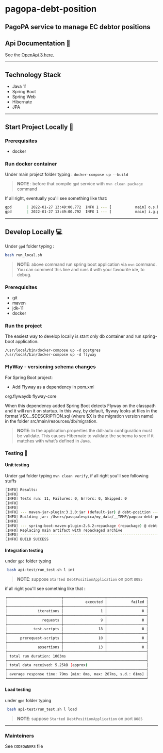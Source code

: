 # pagopa-debt-position
PagoPA service to manage EC debtor positions
---
## Api Documentation 📖

See the [OpenApi 3 here.](https://editor.swagger.io/?url=https://raw.githubusercontent.com/pagopa/pagopa-debt-position/main/gpd/openapi/openapi.json)

---
## Technology Stack
- Java 11
- Spring Boot
- Spring Web
- Hibernate
- JPA

---

## Start Project Locally 🚀

### Prerequisites
- docker

### Run docker container

Under main project folder typing :
`docker-compose up --build`
>**NOTE** : before that compile `gpd` service with `mvn clean package` command

If all right, eventually you'll see something like that:
```sh
gpd       | 2022-01-27 13:49:00.772  INFO 1 --- [           main] o.s.b.w.embedded.tomcat.TomcatWebServer  : Tomcat started on port(s): 8085 (http) with context path ''
gpd       | 2022-01-27 13:49:00.792  INFO 1 --- [           main] i.g.p.d.DebtPositionApplication          : Started DebtPositionApplication in 9.591 seconds (JVM running for 10.458)
```

---

## Develop Locally 💻

Under `gpd` folder typing :

```sh 
bash run_local.sh
```
> **NOTE**: above command run spring boot application via `mvn` command. You can comment this line and runs it with your favourite ide, to debug. 

### Prerequisites
- git
- maven
- jdk-11
- docker

### Run the project
The easiest way to develop locally is start only db container and run spring-boot application.
```
/usr/local/bin/docker-compose up -d postgres
/usr/local/bin/docker-compose up -d flyway
```

### FlyWay - versioning schema changes
For Spring Boot project:
- Add Flyway as a dependency in pom.xml
<dependency>
    <groupId>org.flywaydb</groupId>
    <artifactId>flyway-core</artifactId>
</dependency>

When this dependency added Spring Boot detects Flyway on the classpath and it will run it on startup.
In this way, by default, flyway looks at files in the format V$X__$DESCRIPTION.sql (where $X is the migration version name) in the folder src/main/resources/db/migration.

> **NOTE**: In the application.properties the ddl-auto configuration must be validate. This causes Hibernate to validate the schema to see if it matches with what’s defined in Java.

### Testing 🧪

#### Unit testing

Under `gpd` folder typing `mvn clean verify`, if all right you'll see following stuffs

```sh
[INFO] Results:
[INFO]
[INFO] Tests run: 11, Failures: 0, Errors: 0, Skipped: 0
[INFO]
[INFO]
[INFO] --- maven-jar-plugin:3.2.0:jar (default-jar) @ debt-position ---
[INFO] Building jar: /Users/pasqualespica/my_data/__TEMP/pagopa-debt-position/gpd/target/debt-position-0.0.1-SNAPSHOT.jar
[INFO]
[INFO] --- spring-boot-maven-plugin:2.6.2:repackage (repackage) @ debt-position ---
[INFO] Replacing main artifact with repackaged archive
[INFO] ------------------------------------------------------------------------
[INFO] BUILD SUCCESS
```

#### Integration testing

under `gpd` folder typing

```sh
 bash api-test/run_test.sh l int
```
> **NOTE**: suppose `Started DebtPositionApplication` on port `8085`

if all  right you'll see something like that :

```sh
┌─────────────────────────┬───────────────────┬──────────────────┐
│                         │          executed │           failed │
├─────────────────────────┼───────────────────┼──────────────────┤
│              iterations │                 1 │                0 │
├─────────────────────────┼───────────────────┼──────────────────┤
│                requests │                 9 │                0 │
├─────────────────────────┼───────────────────┼──────────────────┤
│            test-scripts │                18 │                0 │
├─────────────────────────┼───────────────────┼──────────────────┤
│      prerequest-scripts │                10 │                0 │
├─────────────────────────┼───────────────────┼──────────────────┤
│              assertions │                13 │                0 │
├─────────────────────────┴───────────────────┴──────────────────┤
│ total run duration: 1003ms                                     │
├────────────────────────────────────────────────────────────────┤
│ total data received: 5.25kB (approx)                           │
├────────────────────────────────────────────────────────────────┤
│ average response time: 79ms [min: 8ms, max: 207ms, s.d.: 61ms] │
└────────────────────────────────────────────────────────────────┘
```


#### Load testing

under `gpd` folder typing

```sh
 bash api-test/run_test.sh l load
```
> **NOTE**: suppose `Started DebtPositionApplication` on port `8085`


---

### Mainteiners
See `CODEOWNERS` file



